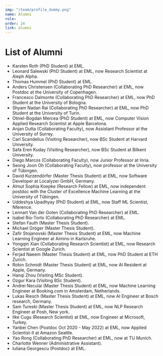 ```yaml
---
img: "/team/profile_dummy.png"
name: Alumni
role:
order: 24
link: alumni
---
```


# List of Alumni

* Karsten Roth (PhD Student) at EML.
* Leonard Salewski (PhD Student) at EML, now Research Scientist at Aleph Alpha.
* Thomas Hummel (PhD Student) at EML.
* Anders Christensen (Collaborating PhD Researcher) at EML, now Postdoc at the University of Copenhagen.
* Francesco Dalmonte (Collaborating PhD Researcher) at EML, now PhD Student at the University of Bologna.
* Shyam Nadan Rai (Collaborating PhD Researcher) at EML, now PhD Student at the University of Turin.
* Otniel-Bogdan Mercea (PhD Student) at EML, now Computer Vision Applied Research Scientist at Apple Barcelona.
* Anjan Dutta (Collaborating Faculty), now Assistant Professor at the University of Surrey.
* Carl Scandelius (Visiting Researcher), now BSc Student at Harvard University.
* Safa Eren Kuday (Visiting Researcher), now BSc Student at Bilkent University.
* Diego Marcos (Collaborating Faculty), now Junior Professor at Inria.
* Seong Joon Oh  (Collaborating Faculty), now professor at the University of Tübingen.
* David Kurzendörfer (Master Thesis Student) at EML, now Software Developer at Localyzer GmbH, Germany.
* Almut Sophia Koepke (Research Fellow) at EML, now independent postdoc with the Cluster of Excellence Machine Learning at the University of Tübingen.
* Uddeshya Upadhyay (PhD Student) at EML, now Staff ML Scientist, Nference.
* Lennart Van der Goten (Collaborating PhD Researcher) at EML.
* Isabel Rio-Torto (Collaborating PhD Researcher) at EML.
* Stefan Fauth (Master Thesis Student).
* Michael Gröger (Master Thesis Student).
* Zafir Stojanovski (Master Thesis Student) at EML, now Machine Learning Engineer at Aimino in Karlsruhe.
* Yongqin Xian (Collaborating Research Scientist) at EML, now Research Scientist at Google Zurich.
* Ferjad Naeem (Master Thesis Student) at EML, now PhD Student at ETH Zurich.
* Robin Schmidt (Master Thesis Student) at EML, now AI Resident at Apple, Germany.
* Hanqi Zhou (Visiting MSc Student).
* Ozgur Kara (Visiting BSc Student).
* Andrei Neculai (Master Thesis Student) at EML, now Machine Learning Engineer at Booking.com in Amsterdam, Netherlands.
* Lukas Riesch (Master Thesis Student) at EML, now AI Engineer at Bosch research, Germany.
* Sam Tureski (Master Thesis Student) at EML, now NLP Research Engineer at Posh, New york.
* Ilke Cugu (Research Scientist) at EML, now Engineer at Microsoft, Turkey.
* Yanbei Chen (Postdoc Oct 2020 - May 2022) at EML, now Applied Scientist-II at Amazon Seattle.
* Yao Rong (Collaborating PhD Researcher) at EML, now at TU Munich.
* Charlotte Wenner (Administrative Assistant).
* Iuliana Georgescu (Postdoc) at EML.
